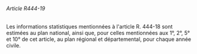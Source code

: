 ###### Article R444-19

Les informations statistiques mentionnées à l'article R. 444-18 sont estimées au plan national, ainsi que, pour celles mentionnées aux 1°, 2°, 5° et 10° de cet article, au plan régional et départemental, pour chaque année civile.

